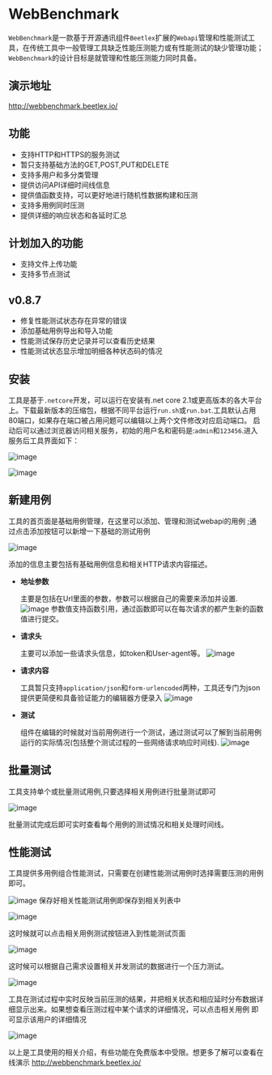 # WebBenchmark
`WebBenchmark`是一款基于开源通讯组件`Beetlex`扩展的`Webapi`管理和性能测试工具，在传统工具中一般管理工具缺乏性能压测能力或有性能测试的缺少管理功能；`WebBenchmark`的设计目标是就管理和性能压测能力同时具备。
## 演示地址
http://webbenchmark.beetlex.io/
## 功能
- 支持HTTP和HTTPS的服务测试
- 暂只支持基础方法的GET,POST,PUT和DELETE
- 支持多用户和多分类管理
- 提供访问API详细时间线信息
- 提供值函数支持，可以更好地进行随机性数据构建和压测
- 支持多用例同时压测
- 提供详细的响应状态和各延时汇总
## 计划加入的功能
- 支持文件上传功能
- 支持多节点测试

## v0.8.7
- 修复性能测试状态存在异常的错误
- 添加基础用例导出和导入功能
- 性能测试保存历史记录并可以查看历史结果
- 性能测试状态显示增加明细各种状态码的情况

## 安装
工具是基于`.netcore`开发，可以运行在安装有.net core 2.1或更高版本的各大平台上。下载最新版本的压缩包，根据不同平台运行`run.sh`或`run.bat`.工具默认占用80端口，如果存在端口被占用问题可以编辑以上两个文件修改对应启动端口。
启动后可以通过浏览器访问相关服务，初始的用户名和密码是:`admin`和`123456`.进入服务后工具界面如下：


![image](https://user-images.githubusercontent.com/2564178/86763474-f0197f00-c079-11ea-88ff-38a85ff279a4.png)


![image](https://user-images.githubusercontent.com/2564178/86763543-fc054100-c079-11ea-9e31-9e441d47678a.png)

## 新建用例
工具的首页面是基础用例管理，在这里可以添加、管理和测试webapi的用例 ;通过点击添加按钮可以新增一下基础的测试用例 

![image](https://user-images.githubusercontent.com/2564178/86766720-826f5200-c07d-11ea-8c26-127fe6758bee.png)

添加的信息主要包括有基础用例信息和相关HTTP请求内容描述。
- **地址参数**
 
  主要是包括在Url里面的参数，参数可以根据自己的需要来添加并设置.
![image](https://user-images.githubusercontent.com/2564178/86766744-8d29e700-c07d-11ea-912a-8788200128fd.png)
参数值支持函数引用，通过函数即可以在每次请求的都产生新的函数值进行提交。

- **请求头**

  主要可以添加一些请求头信息，如token和User-agent等。
![image](https://user-images.githubusercontent.com/2564178/86766770-961ab880-c07d-11ea-8c59-189ac3c11358.png)
  
- **请求内容**

  工具暂只支持`application/json`和`form-urlencoded`两种，工具还专门为json提供更简便和具备验证能力的编辑器方便录入
![image](https://user-images.githubusercontent.com/2564178/86766796-9fa42080-c07d-11ea-9bbe-459599c7edb2.png)

- **测试**

  组件在编辑的时候就对当前用例进行一个测试，通过测试可以了解到当前用例运行的实际情况(包括整个测试过程的一些网络请求响应时间线).
![image](https://user-images.githubusercontent.com/2564178/86766835-aaf74c00-c07d-11ea-8b1b-165bc9b5f3d7.png)


## 批量测试
工具支持单个或批量测试用例,只要选择相关用例进行批量测试即可

![image](https://user-images.githubusercontent.com/2564178/86766860-b34f8700-c07d-11ea-9c8d-fd92ef3a8f71.png)

批量测试完成后即可实时查看每个用例的测试情况和相关处理时间线。

## 性能测试
工具提供多用例组合性能测试，只需要在创建性能测试用例时选择需要压测的用例即可。

![image](https://user-images.githubusercontent.com/2564178/86766885-bc405880-c07d-11ea-8659-51c16107b1fb.png)
保存好相关性能测试用例即保存到相关列表中

![image](https://user-images.githubusercontent.com/2564178/86766918-c5312a00-c07d-11ea-8662-accec294370a.png)


这时候就可以点击相关用例测试按钮进入到性能测试页面

![image](https://user-images.githubusercontent.com/2564178/86766937-cbbfa180-c07d-11ea-9c44-365429378650.png)

这时候可以根据自己需求设置相关并发测试的数据进行一个压力测试。

![image](https://user-images.githubusercontent.com/2564178/86766957-d4b07300-c07d-11ea-967f-1a0d920fd04f.png)

工具在测试过程中实时反映当前压测的结果，并把相关状态和相应延时分布数据详细显示出来。如果想查看压测过程中某个请求的详细情况，可以点击相关用例 即可显示该用户的详细情况

![image](https://user-images.githubusercontent.com/2564178/86766977-dc701780-c07d-11ea-9688-51e0a8010426.png)



以上是工具使用的相关介绍，有些功能在免费版本中受限。想更多了解可以查看在线演示 http://webbenchmark.beetlex.io/

